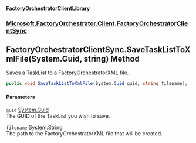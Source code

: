 #### [FactoryOrchestratorClientLibrary](./FactoryOrchestratorClientLibrary.md 'FactoryOrchestratorClientLibrary')
### [Microsoft.FactoryOrchestrator.Client](./Microsoft-FactoryOrchestrator-Client.md 'Microsoft.FactoryOrchestrator.Client').[FactoryOrchestratorClientSync](./Microsoft-FactoryOrchestrator-Client-FactoryOrchestratorClientSync.md 'Microsoft.FactoryOrchestrator.Client.FactoryOrchestratorClientSync')
## FactoryOrchestratorClientSync.SaveTaskListToXmlFile(System.Guid, string) Method
Saves a TaskList to a FactoryOrchestratorXML file.  
```csharp
public void SaveTaskListToXmlFile(System.Guid guid, string filename);
```
#### Parameters
<a name='Microsoft-FactoryOrchestrator-Client-FactoryOrchestratorClientSync-SaveTaskListToXmlFile(System-Guid_string)-guid'></a>
`guid` [System.Guid](https://docs.microsoft.com/en-us/dotnet/api/System.Guid 'System.Guid')  
The GUID of the TaskList you wish to save.  
  
<a name='Microsoft-FactoryOrchestrator-Client-FactoryOrchestratorClientSync-SaveTaskListToXmlFile(System-Guid_string)-filename'></a>
`filename` [System.String](https://docs.microsoft.com/en-us/dotnet/api/System.String 'System.String')  
The path to the FactoryOrchestratorXML file that will be created.  
  
